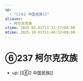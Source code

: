 ```yaml
---
up:
  - "[[⑥2 中国民族]]"
aliases:
  - 柯尔克孜族
ctime: 2025-03-01T13:33:27+08:00
mtime: 2025-10-01T11:40:32+08:00
---
```


# ⑥237 柯尔克孜族

- up: [[⑥2 中国民族]]
